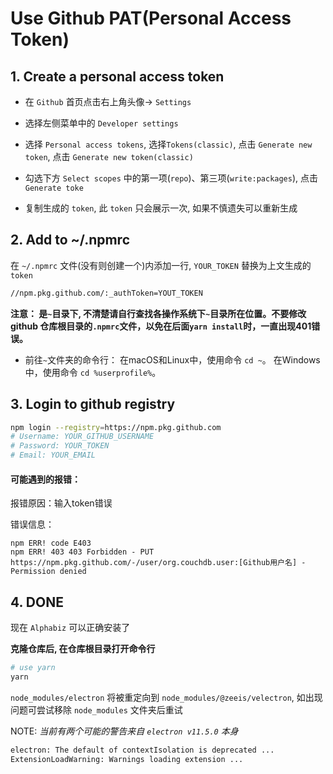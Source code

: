 # Use Github PAT(Personal Access Token)

## 1. Create a personal access token

- 在 `Github` 首页点击右上角头像→ `Settings`

- 选择左侧菜单中的 `Developer settings`

- 选择 `Personal access tokens`, 选择`Tokens(classic)`, 点击 `Generate new token`, 点击 `Generate new token(classic)`

- 勾选下方 `Select scopes` 中的第一项(`repo`)、第三项(`write:packages`), 点击 `Generate toke`

- 复制生成的 `token`, 此 `token` 只会展示一次, 如果不慎遗失可以重新生成

## 2. Add to ~/.npmrc

在 `~/.npmrc` 文件(没有则创建一个)内添加一行, `YOUR_TOKEN` 替换为上文生成的 `token`

``` txt
//npm.pkg.github.com/:_authToken=YOUT_TOKEN
```

**注意： 是`~`目录下, 不清楚请自行查找各操作系统下`~`目录所在位置。不要修改github 仓库根目录的`.npmrc`文件，以免在后面`yarn install`时，一直出现401错误。**

- 前往`~`文件夹的命令行：
在macOS和Linux中，使用命令 `cd ~`。
在Windows中，使用命令 `cd %userprofile%`。

## 3. Login to github registry

``` sh
npm login --registry=https://npm.pkg.github.com
# Username: YOUR_GITHUB_USERNAME
# Password: YOUR_TOKEN
# Email: YOUR_EMAIL

```

#### 可能遇到的报错：

报错原因：输入token错误

错误信息：
```
npm ERR! code E403
npm ERR! 403 403 Forbidden - PUT https://npm.pkg.github.com/-/user/org.couchdb.user:[Github用户名] - Permission denied
```

## 4. DONE

现在 `Alphabiz` 可以正确安装了

**克隆仓库后, 在仓库根目录打开命令行**

``` sh
# use yarn
yarn
```

`node_modules/electron` 将被重定向到 `node_modules/@zeeis/velectron`, 如出现问题可尝试移除 `node_modules` 文件夹后重试

NOTE: *当前有两个可能的警告来自 `electron v11.5.0` 本身*

``` txt
electron: The default of contextIsolation is deprecated ...
ExtensionLoadWarning: Warnings loading extension ...
```
